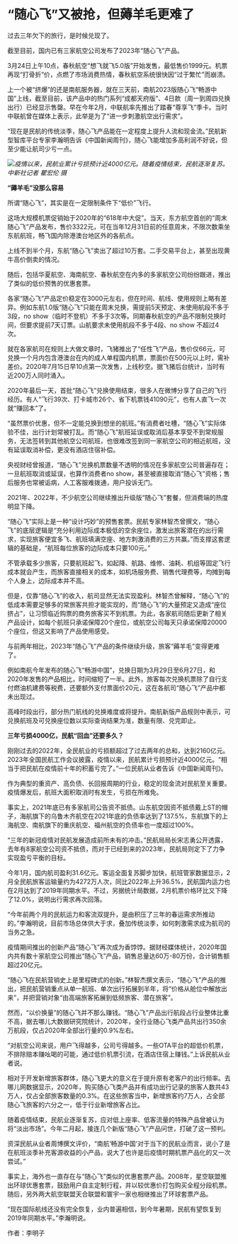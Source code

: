 # “随心飞”又被抢，但薅羊毛更难了

过去三年欠下的旅行，是时候兑现了。

截至目前，国内已有三家航空公司发布了2023年“随心飞”产品。

3月24日上午10点，春秋航空“想飞就飞5.0版”开始发售，最低售价1999元。机票再现“打骨折”价，点燃了市场消费热情，春秋航空系统很快因“过于繁忙”而崩溃。

上一个被“挤爆”的还是南航服务器，就在三天前，南航2023版随心飞“畅游中国”上线，截至目前，该产品中的热门系列“成都天府版”、4日款（周一到周四兑换出行）已经显示售罄。早在今年2月，中联航率先推出了踏春“尊享飞”季卡。当时中联航曾在媒体上表示，此举是为了“进一步刺激航空出行需求”。

“现在是民航的传统淡季，随心飞产品能在一定程度上提升人流和现金流。”民航新型智库平台专家李瀚明告诉《中国新闻周刊》，随心飞能增加多高利润不好说，但至少能让航司少亏一点。

![](https://inews.gtimg.com/news_bt/OrmIySFuNloJtuP11infetwiPldhXbyQWtvYAljEZdTQ0AA/1000)_疫情以来，民航业累计亏损预计近4000亿元。随着疫情结束，民航逐渐复苏。中新社记者
瞿宏伦 摄_

**“薅羊毛”没那么容易**

所谓“随心飞”，其实是在一定限制条件下“低价”飞行。

这场大规模机票促销始于2020年的“618年中大促”。当天，东方航空首创的“周末随心飞”产品发布，售价3322元，可在当年12月31日前的任意周末，不限次数乘坐东航航班，畅飞国内除港澳台地区外的各航点。

上线不到半个月，东航“随心飞”卖出了超过10万套。二手交易平台上，甚至出现黄牛高价倒卖的情况。

随后，包括华夏航空、海南航空、春秋航空在内多的多家航空公司纷纷跟进，推出了类似的低价预售的优惠套票。

各家“随心飞”产品定价稳定在3000元左右，但在时间、航线、使用规则上略有差异。例如东航1.0版“随心飞”只能在周末兑换，需提前5天预定、未使用航段不多于3段，no
show（临时不登机）不多于3次等。同期春秋航空的产品不限制兑换时间，但要求提前7天订票。山航要求未使用航段不多于4段、no show 不超过4次。

就在各家航司在规则上大做文章时，飞猪推出了“任性飞”产品，售价仅66元，可兑换一个月内包含港澳台在内的成人单程国内机票，票面价在500元以上时，需补差价。2020年7月15日早10点第一次发售，上线秒空。据飞猪后台统计，当时有近200万人同时涌入。

2020年最后一天，首批“随心飞”兑换使用结束，很多人在微博分享了自己的飞行经历。有人“飞行39次、打卡城市26个、省下机票钱41090元”，也有人直飞一次就“赚回本”了。

“虽然票价优惠，但不一定能兑换到想坐的航班。”有消费者吐槽，“随心飞”实际体验不佳，出行计划常被打乱。而“随心飞”航班延误或取消后基本享受不到常规服务，无法签转到其他航空公司航班，也很难改签到同一家航空公司的相近航班，没有延误取消补偿，更没有酒店住宿补偿。

央视财经曾报道，“随心飞”兑换机票数量不透明的情况在多家航空公司普遍存在；一旦航班取消或延误，也算作消费者no
show，甚至被直接取消“随心飞”资格；售后服务也常被诟病，人工客服难拨通，用户投诉无门。

2021年、2022年，不少航空公司继续推出升级版“随心飞”套餐，但消费端的热度明显下降。

“随心飞”实际上是一种“设计巧妙”的预售套票。民航专家林智杰曾撰文，“随心飞”的底层逻辑是“充分利用边际成本极低的空余座位，激发出旅客潜在的出行需求，实现旅客便宜多飞、航班填满空座、地方刺激消费的三方共赢。”而支撑这套逻辑的基础是，“航班每位旅客的边际成本只要100元。”

不管承载多少旅客，只要航班起飞，如起降、航路、维修、油耗、机组等固定飞行成本就会产生，而旅客直接相关的成本，如机场服务费、销售代理费等，均摊到每个人身上，边际成本并不高。

但是，仅靠“随心飞”的收入，航司显然无法实现盈利。林智杰曾解释，“随心飞”的低成本需要足够多的常旅客共担才能实现的，而“随心飞”的大量预定又造成“座位挤占”，让习惯临近购票的商务旅客买不到机票。为此，各家航司随后更新了相关产品设计，如每个航班只承诺保障20个座位，或航空公司每天只承诺保障20000个座位，但这又影响了产品使用感受。

与前两年相比，2023年“随心飞”产品的条件继续升级，旅客“薅羊毛”变得更难了。

例如南航今年发布的随心飞“畅游中国”，兑换日期为3月29日至6月27日，和2020年发售的产品相比，时间缩短了一半。此外，旅客每次兑换机票除了自行支付燃油机建费等税费，还要额外支付票面价20元，这在各航司“随心飞”产品中都未出现过。

高峰时段出行，部分热门航线的兑换难度或将提升。南航新版产品规则中表示，可兑换航班及可兑换座位数以实际查询结果为准，数量有限、兑完即止。

**三年亏损4000亿，民航“回血”还要多久？**

刚刚过去的2022年，全民航业的亏损额超过了过去两年的总和，达到2160亿元。2023年全国民航工作会议披露，疫情以来，民航累计亏损预计近4000亿元。“相当于把民航在疫情前十年的积蓄亏完了。”一位民航从业者告诉《中国新闻周刊》。

作为典型的重资产、高负债、长回报周期的行业，稳定的现金流对民航至关重要。疫情爆发后，航班大面积取消时有发生，亏损在所难免。

事实上，2021年底已有多家航司公告资不抵债。山东航空因资不抵债戴上ST的帽子，海航旗下的乌鲁木齐航空在2021年底的负债率达到了137.5%，东航旗下的上海航空、南航旗下的重庆航空、福州航空的负债率也一度超过100%。

“三年的新冠疫情对民航发展造成前所未有的冲击。”民航局局长宋志勇公开透露，去年有8家航空公司资不抵债，而对于已经到来的2023年，民航局则定下了力争实现盈亏平衡的目标。

今年1月，国内航司盈利31.6亿元。客运全面复苏脚步加快，航班管家数据显示，2月全民航旅客运输量约为4272万人次，同比2022年上升36.5%，民航国内运力也在2月达到了2019年同期水平。不过，另据统计局数据，2月机票价格环比又下降了12.0%，说明出行需求再次回落。

“今年前两个月的民航运力和客流双提升，是由积压了三年的春运需求所推动的。”李瀚明说，目前市场总体供大于求，叠加传统淡季，如何刺激需求成为航司的当务之急。

疫情期间推出的创新产品“随心飞”再次成为香饽饽。据财经媒体统计，2020年国内共有数十家航空公司推出“随心飞”产品，销售总量达60万-80万份，合计销售额超过20亿元。

“随心飞在民航营销史上是里程碑式的创新。”林智杰撰文表示，“随心飞”产品的推出，把民航营销重点从单一航班、单次出行拓展到半年，将“价格从舱位中解放出来”，并把营销对象“由高端旅客拓展到低频旅客、潜在旅客”。

然而，“以价换量”的随心飞并不那么赚钱。“随心飞”产品出行航段占行业整体比重不高，据去哪儿大数据研究院统计，2020年，全行业随心飞类产品共出行350余万航段，仅占2020年全部出行量的0.9%左右。

“对航空公司来说，用户飞得越多，公司亏得越多。一些OTA平台的超低价机票，不排除赔本赚吆喝的可能，通过低价机票引流，在酒店住宿上赚钱。”上诉民航从业者说。

相对于开发新增旅客群体，随心飞更大的意义在于提升原有老客户的出行频率。去哪儿网数据显示，2020年，购买随心飞类产品并有成功出行记录的旅客人数共43万人，仅占全部旅客数量的0.3%。在这些旅客当中，新增旅客约7万人，占全部随心飞旅客的六分之一，低于行业新增旅客占比。

随着疫情结束，民航业逐渐复苏，应对低上座率、低客流量的特殊产品曾被认为将“淡出市场”。今年二月起，接连几个新版“随心飞”产品问世，打破了这一预判。

资深民航从业者周博撰文评价，“南航‘畅游中国’对于当下的民航业而言，说小了是在航班淡季补充客源收益的小产品，说大了也许是后疫情时期机票产品化的又一次尝试。”

事实上，海外也一直存在与“随心飞”类似的优惠套票产品。2008年，星空联盟推出环球优惠套票，鼓励用户自主定制行程，并以较优惠价打包购买全程分段机票。随后，另外两大航空联盟天合联盟和寰宇一家也相继推出了环球套票产品。

“现在国际航线还没有完全恢复，业内普遍相信，到今年暑期，民航有望恢复到2019年同期水平。”李瀚明说。

作者：李明子

